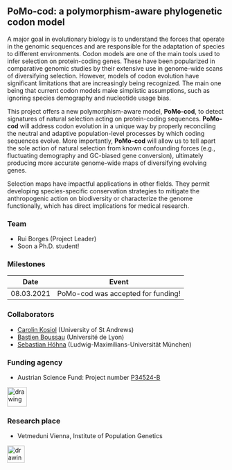## PoMo-cod: a polymorphism-aware phylogenetic codon model

A major goal in evolutionary biology is to understand the forces that operate in the genomic sequences and are responsible for the adaptation of species to different environments. Codon models are one of the main tools used to infer selection on protein-coding genes. These have been popularized in comparative genomic studies by their extensive use in genome-wide scans of diversifying selection. However, models of codon evolution have significant limitations that are increasingly being recognized. The main one being that current codon models make simplistic assumptions, such as ignoring species demography and nucleotide usage bias. 

This project offers a new polymorphism-aware model, **PoMo-cod**, to detect signatures of natural selection acting on protein-coding sequences. **PoMo-cod** will address codon evolution in a unique way by properly reconciling the neutral and adaptive population-level processes by which coding sequences evolve. More importantly, **PoMo-cod** will allow us to tell apart the sole action of natural selection from known confounding forces (e.g., fluctuating demography and GC-biased gene conversion), ultimately producing more accurate genome-wide maps of diversifying evolving genes. 

Selection maps have impactful applications in other fields. They permit developing species-specific conservation strategies to mitigate the anthropogenic action on biodiversity or characterize the genome functionally, which has direct implications for medical research.




### Team

* Rui Borges (Project Leader)
* Soon a Ph.D. student!


### Milestones

| Date  | Event  |
|---|---|
| 08.03.2021   | PoMo-cod was accepted for funding!  |



### Collaborators

* [Carolin Kosiol](https://risweb.st-andrews.ac.uk/portal/en/persons/carolin-kosiol(c9f40ab1-9f6d-4739-b827-f572db24bbd5).html) (University of St Andrews)
* [Bastien Boussau](https://lbbe.univ-lyon1.fr/-Boussau-Bastien-.html?lang=fr) (Université de Lyon)
* [Sebastian Höhna](https://hoehnalab.github.io//) (Ludwig-Maximilians-Universität München)



### Funding agency

* Austrian Science Fund: Project number [P34524-B](https://pf.fwf.ac.at/en/research-in-practice/project-finder/53000)

<img src="https://m.fwf.ac.at/fileadmin/files/Images/News_Presse/Presse/Logo/fwf-logo-color-transparent-var2.gif" alt="drawing" height="45"/>



### Research place

* Vetmeduni Vienna, Institute of Population Genetics

<img src="https://encrypted-tbn0.gstatic.com/images?q=tbn:ANd9GcTqtEqWVgoHFUFuLA1IAJvk4-msp4ogQmS51dZiL7ik4z8KM5ZsLvSVWayBAB_ktNuCFw&usqp=CAU" alt="drawing" height="40"/>
